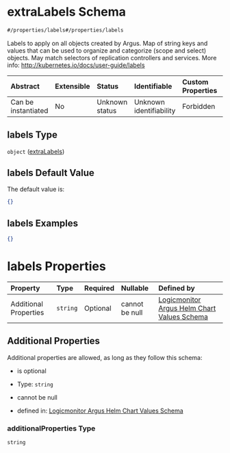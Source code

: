 # extraLabels Schema

```txt
#/properties/labels#/properties/labels
```

Labels to apply on all objects created by Argus. Map of string keys and values that can be used to organize and categorize (scope and select) objects. May match selectors of replication controllers and services. More info: <http://kubernetes.io/docs/user-guide/labels>

| Abstract            | Extensible | Status         | Identifiable            | Custom Properties | Additional Properties | Access Restrictions | Defined In                                                        |
| :------------------ | :--------- | :------------- | :---------------------- | :---------------- | :-------------------- | :------------------ | :---------------------------------------------------------------- |
| Can be instantiated | No         | Unknown status | Unknown identifiability | Forbidden         | Allowed               | none                | [values.schema.json\*](values.schema.json "open original schema") |

## labels Type

`object` ([extraLabels](values-properties-extralabels.md))

## labels Default Value

The default value is:

```json
{}
```

## labels Examples

```json
{}
```

# labels Properties

| Property              | Type     | Required | Nullable       | Defined by                                                                                                                                                         |
| :-------------------- | :------- | :------- | :------------- | :----------------------------------------------------------------------------------------------------------------------------------------------------------------- |
| Additional Properties | `string` | Optional | cannot be null | [Logicmonitor Argus Helm Chart Values Schema](values-properties-extralabels-additionalproperties.md "#/properties/labels#/properties/labels/additionalProperties") |

## Additional Properties

Additional properties are allowed, as long as they follow this schema:



*   is optional

*   Type: `string`

*   cannot be null

*   defined in: [Logicmonitor Argus Helm Chart Values Schema](values-properties-extralabels-additionalproperties.md "#/properties/labels#/properties/labels/additionalProperties")

### additionalProperties Type

`string`
